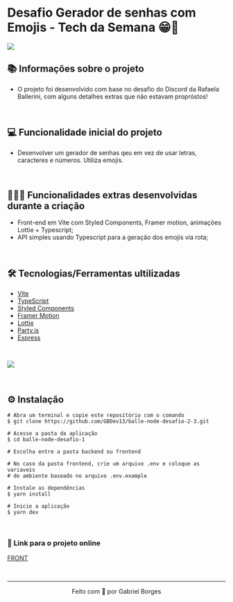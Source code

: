 # Desafio Gerador de senhas com Emojis - Tech da Semana 😁🤩

<img src="https://user-images.githubusercontent.com/71772559/155910850-4f1e32ce-44a0-46f2-91cd-08c44098ec54.png" align="center" />

## 📚 Informações sobre o projeto

* O projeto foi desenvolvido com base no desafio do Discord da Rafaela Ballerini, com alguns detalhes extras que não estavam propróstos!

&nbsp;

## 💻 Funcionalidade inicial do projeto

* Desenvolver um gerador de senhas qeu em vez de usar letras, caracteres e números. Utiliza emojis.

&nbsp;

## 👨🏻‍💻 Funcionalidades extras desenvolvidas durante a criação
* Front-end em Vite com Styled Components, Framer motion, animações Lottie + Typescript;
* API simples usando Typescript para a geração dos emojis via rota;

&nbsp;

## 🛠️ Tecnologias/Ferramentas ultilizadas

* [Vite](https://vitejs.dev/)
* [TypeScript](https://www.typescriptlang.org/)
* [Styled Components](https://styled-components.com/)
* [Framer Motion](https://www.framer.com/docs/)
* [Lottie](https://lottiefiles.com/)
* [Party.js](https://party.js.org/)
* [Express](https://expressjs.com/)

&nbsp;

<img src="https://user-images.githubusercontent.com/71772559/155912413-4645dbd7-e159-4079-a755-b30147ca0aa6.png" align="center" />

&nbsp;

## ⚙️ Instalação
```
# Abra um terminal e copie este repositório com o comando
$ git clone https://github.com/GBDev13/balle-node-desafio-2-3.git
```

```
# Acesse a pasta da aplicação
$ cd balle-node-desafio-1

# Escolha entre a pasta backend ou frontend

# No caso da pasta frontend, crie um arquivo .env e coloque as variaveis
# de ambiente baseado no arquivo .env.example

# Instale as dependências
$ yarn install

# Inicie a aplicação
$ yarn dev
```

&nbsp;

### 🔗 Link para o projeto online

[FRONT](https://balle-node-desafio-1.vercel.app)

&nbsp;

---

<p align="center">Feito com 💙 por Gabriel Borges</p>


